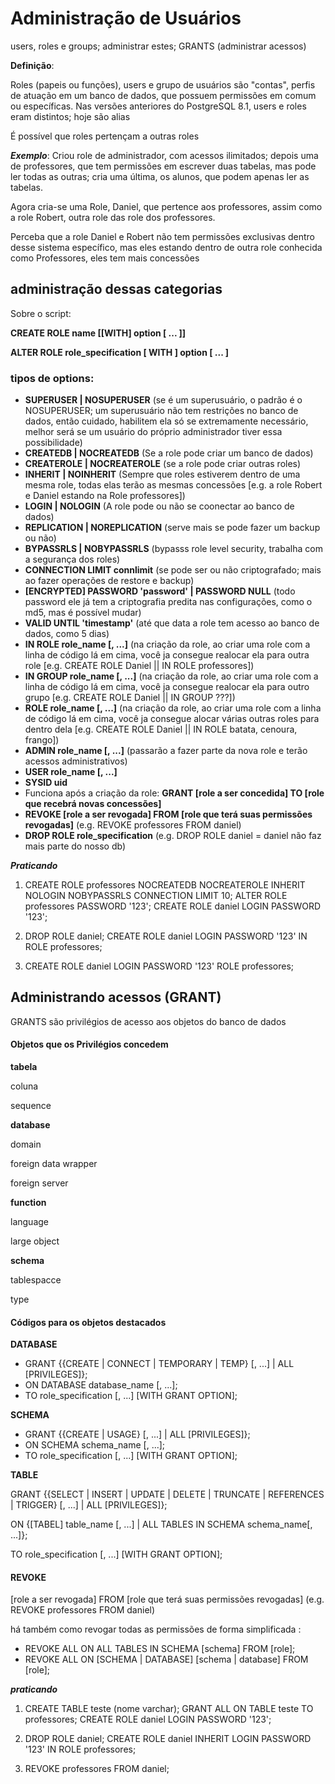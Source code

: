 # Administração de Usuários

users, roles e groups; administrar estes; GRANTS (administrar acessos)

**Definição**: 

Roles (papeis ou funções), users e grupo de usuários são "contas", perfis de atuação em um banco de dados, que possuem permissões em comum ou específicas. Nas versões anteriores do PostgreSQL 8.1, users e roles eram distintos; hoje são alias

É possível que roles pertençam a outras roles



***Exemplo***: Criou role de administrador, com acessos ilimitados; depois uma de professores, que tem permissões em escrever duas tabelas, mas pode ler todas as outras; cria uma última, os alunos, que podem apenas ler as tabelas. 

Agora cria-se uma Role, Daniel, que pertence aos professores, assim como a role Robert, outra role das role dos professores.

Perceba que a role Daniel e Robert não tem permissões exclusivas dentro desse sistema específico, mas eles estando dentro de outra role conhecida como Professores, eles tem mais concessões

## administração dessas categorias 

Sobre o script:

**CREATE ROLE name [[WITH] option [ ... ]]**

**ALTER ROLE role_specification [ WITH ] option [ ... ]**

### tipos de options:

- **SUPERUSER | NOSUPERUSER** (se é um superusuário, o padrão é o NOSUPERUSER; um superusuário não tem restrições no banco de dados, então cuidado, habilitem ela só se extremamente necessário, melhor será se um usuário do próprio administrador tiver essa possibilidade)
- **CREATEDB | NOCREATEDB** (Se a role pode criar um banco de dados)
- **CREATEROLE | NOCREATEROLE** (se a role pode criar outras roles)
- **INHERIT | NOINHERIT** (Sempre que roles estiverem dentro de uma mesma role, todas elas terão as mesmas concessões [e.g. a role Robert e Daniel estando na Role professores])
- **LOGIN | NOLOGIN** (A role pode ou não se coonectar ao banco de dados)
- **REPLICATION | NOREPLICATION** (serve mais se pode fazer um backup ou não)
- **BYPASSRLS | NOBYPASSRLS** (bypasss role level security, trabalha com a segurança dos roles)
- **CONNECTION LIMIT connlimit** (se pode ser ou não criptografado; mais ao fazer operações de restore e backup)
- **[ENCRYPTED] PASSWORD 'password' | PASSWORD NULL** (todo password ele já tem a criptografia predita nas configurações, como o md5, mas é possível mudar)
- **VALID UNTIL 'timestamp'** (até que data a role tem acesso ao banco de dados, como 5 dias)
- **IN ROLE role_name [, ...]** (na criação da role, ao criar uma role com a linha de código lá em cima, você ja consegue realocar ela para outra role [e.g. CREATE ROLE Daniel || IN ROLE professores])
- **IN GROUP role_name [, ...]** (na criação da role, ao criar uma role com a linha de código lá em cima, você ja consegue realocar ela para outro grupo [e.g. CREATE ROLE Daniel || IN GROUP ???])
- **ROLE role_name [, ...]** (na criação da role, ao criar uma role com a linha de código lá em cima, você ja consegue alocar várias outras roles para dentro dela [e.g. CREATE ROLE Daniel || IN ROLE batata, cenoura, frango])
- **ADMIN role_name [, ...]** (passarão a fazer parte da nova role e terão acessos administrativos)
- **USER role_name [, ...]** 
- **SYSID uid**
- Funciona após a criação da role: **GRANT [role a ser concedida] TO [role que recebrá novas concessões]** 
- **REVOKE [role a ser revogada] FROM [role que terá suas permissões revogadas]** (e.g. REVOKE professores FROM daniel)
- **DROP ROLE role_specification** (e.g. DROP ROLE daniel = daniel não faz mais parte do nosso db)



***Praticando***

1. CREATE ROLE professores NOCREATEDB NOCREATEROLE INHERIT NOLOGIN NOBYPASSRLS CONNECTION LIMIT 10;
   ALTER ROLE professores PASSWORD '123';
   CREATE ROLE daniel LOGIN PASSWORD '123';
2. DROP ROLE daniel;
   CREATE ROLE daniel LOGIN PASSWORD '123' IN ROLE professores;

3. CREATE ROLE daniel LOGIN PASSWORD '123' ROLE professores;

## Administrando acessos (GRANT)

GRANTS são privilégios de acesso aos objetos do banco de dados

#### Objetos que os Privilégios concedem

**tabela** 

coluna

sequence

**database**

domain

foreign data wrapper

foreign server

**function**

language

large object

**schema**

tablespacce

type

#### Códigos para os objetos destacados 

**DATABASE**

- GRANT {{CREATE | CONNECT | TEMPORARY | TEMP} [, ...] | ALL [PRIVILEGES]};
- ON DATABASE database_name [, ...];
- TO role_specification [, ...] [WITH GRANT OPTION];

**SCHEMA**

- GRANT {{CREATE | USAGE} [, ...] | ALL [PRIVILEGES]}; 
- ON SCHEMA schema_name [, ...];
- TO role_specification [, ...] [WITH GRANT OPTION];

**TABLE**

GRANT {{SELECT | INSERT | UPDATE | DELETE | TRUNCATE | REFERENCES | TRIGGER} [, ...] | ALL [PRIVILEGES]};

ON {[TABEL] table_name [, ...] | ALL TABLES IN SCHEMA schema_name[, ...]};

TO role_specification [, ...] [WITH GRANT OPTION];



#### REVOKE 

[role a ser revogada] FROM [role que terá suas permissões revogadas] (e.g. REVOKE professores FROM daniel)

há também como revogar todas as permissões de forma simplificada :

- REVOKE ALL ON ALL TABLES IN SCHEMA [schema] FROM [role];
- REVOKE ALL ON [SCHEMA | DATABASE] [schema | database] FROM [role];

***praticando***

1. CREATE TABLE teste (nome varchar);
   GRANT ALL ON TABLE teste TO professores;
   CREATE ROLE daniel LOGIN PASSWORD '123';
2. DROP ROLE daniel;
   CREATE ROLE daniel INHERIT LOGIN PASSWORD '123' IN ROLE professores;

3. REVOKE professores FROM daniel;